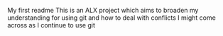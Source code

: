 My first readme
This is an ALX project which aims to broaden my understanding for 
using git and how to deal with conflicts I might come across as I continue to use git
